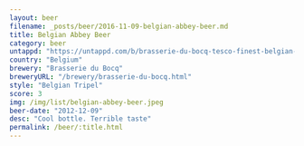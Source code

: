 ```yaml
---
layout: beer
filename: _posts/beer/2016-11-09-belgian-abbey-beer.md
title: Belgian Abbey Beer
category: beer
untappd: "https://untappd.com/b/brasserie-du-bocq-tesco-finest-belgian-abbey-beer/31242"
country: "Belgium"
brewery: "Brasserie du Bocq"
breweryURL: "/brewery/brasserie-du-bocq.html"
style: "Belgian Tripel"
score: 3
img: /img/list/belgian-abbey-beer.jpeg
beer-date: "2012-12-09"
desc: "Cool bottle. Terrible taste"
permalink: /beer/:title.html
---
```


